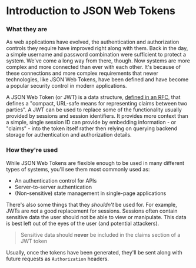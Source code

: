 # Introduction to JSON Web Tokens

### What they are

As web applications have evolved, the authentication and authorization controls they require have improved right along with them. Back in the day, a simple username and password combination were sufficient to protect a system. We've come a long way from there, though. Now systems are more complex and more connected than ever with each other. It's because of these connections and more complex requirements that newer technologies, like JSON Web Tokens, have been defined and have become a popular security control in modern applications. 

A JSON Web Token (or JWT) is a data structure, [defined in an RFC](https://tools.ietf.org/html/rfc7519), that defines a "compact, URL-safe means for representing claims between two parties". A JWT can be used to replace some of the functionality usually provided by sessions and session identifiers. It provides more context than a simple, single session ID can provide by embedding information - or "claims" - into the token itself rather then relying on querying backend storage for authentication and authorization details.

### How they're used

While JSON Web Tokens are flexible enough to be used in many different types of systems, you'll see them most commonly used as:

- An authentication control for APIs
- Server-to-server authentication
- (Non-sensitive) state management in single-page applications

There's also some things that they *shouldn't* be used for. For example, JWTs are *not* a good replacement for sessions. Sessions often contain sensitive data the user should not be able to view or manipulate. This data is best left out of the eyes of the user (and potential attackers).

> Sensitive data should **never** be included in the claims section of a JWT token

Usually, once the tokens have been generated, they'll be sent along with future requests as `Authorization` headers.
